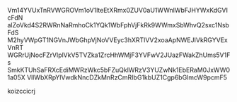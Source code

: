 Vm14YVUxTnRVWGROVm1oV1lteEtXRmx0ZUV0aU1WWnlWbFJHYWxKdGVIcFdN
alZoVkd4S2RWRnNaRmhoCk1YQk1WbFphVjFkRk9WWmxSbWhvQ2sxc1NsbFdS
M2hyVWpGT1NGVnJWbGhpVjNoVVEyc3hXRTlVV2xoaApNWEJIVkRGYVExVnRT
WGRrUjNocFZrVlplVkV5TVZka1ZrcHhWMjF3YVFwV2JUazFWakZhUms5V1Fs
SmkKTUhSaFRXcEdiMWRzWkc5bFZuQklWRzV3YUZwNk1EbERaM0JxWW01a05X
VllWbXRpYlVwdkNncDZkMnRzCmRIbG1kbUZ1Cgp6bGlmcW9pcmF5

koizccicrj
